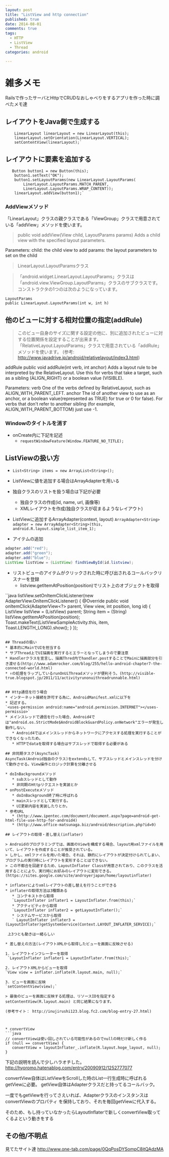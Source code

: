 ```yaml
---
layout: post
title: "ListView and http connection"
published: true
date: 2014-08-01
comments: true
tags:
  - HTTP
  - ListView
  - Thread
categories: android

---
```


# 雑多メモ

Railsで作ったサーバとHttpでCRUDなおしゃべりをするアプリを作った時に調べたメモ達


## レイアウトをJava側で生成する
        LinearLayout linearLayout = new LinearLayout(this);
        linearLayout.setOrientation(LinearLayout.VERTICAL);
        setContentView(linearLayout);`

## レイアウトに要素を追加する
       Button button1 = new Button(this);
        button1.setText("OK");
        button1.setLayoutParams(new LinearLayout.LayoutParams(
            LinerLayout.LayoutParams.MATCH_PARENT,
            LinerLayout.LayoutParams.WRAP_CONTENT));
        linearLayout.addView(button1);`

<!-- more -->

### AddViewメソッド
「LinearLayout」クラスの親クラスである「ViewGroup」クラスで用意されている「addView」メソッドを使います。

> public void addView(View child, LayoutParams params)
> Adds a child view with the specified layout parameters.

 Parameters:
  child:  the child view to add
  params:  the layout parameters to set on the child

> LinearLayout.LayoutParamsクラス

> 「android.widget.LinearLayout.LayoutParams」クラスは「android.view.ViewGroup.LayoutParams」クラスのサブクラスです。コンストラクタの1つのは次のようになっています。

    LayoutParams
    public LinearLayout.LayoutParams(int w, int h)
    
## 他のビューに対する相対位置の指定(addRule)

> このビュー自身のサイズに関する設定の他に、別に追加されたビューに対する位置関係を設定することが出来ます。「RelativeLayout.LayoutParams」クラスで用意されている「addRule」メソッドを使います。
(参考:　http://www.javadrive.jp/android/relativelayout/index3.html) 

addRule
public void addRule(int verb, int anchor)
Adds a layout rule to be interpreted by the RelativeLayout. Use this for 
verbs that take a target, such as a sibling (ALIGN_RIGHT) or a boolean 
value (VISIBLE).

Parameters:
  verb  One of the verbs defined by RelativeLayout, such as 
    ALIGN_WITH_PARENT_LEFT.
  anchor  The id of another view to use as an anchor, or a boolean 
    value(represented as TRUE) for true or 0 for false). For verbs that 
    don't refer to another sibling (for example, ALIGN_WITH_PARENT_BOTTOM) 
    just use -1.


### Windowのタイトルを消す
* onCreate内に下記を記述
    * `requestWindowFeature(Window.FEATURE_NO_TITLE);`


## ListViewの扱い方
* `List<String> items = new ArrayList<String>();`
* ListViewに値を追加する場合はArrayAdapterを用いる
* 独自クラスのリストを扱う場合は下記が必要
    * 独自クラスの作成(id, name, url, 画像等)
    * XMLレイアウトを作成(独自クラスが収まるようなレイアウト)
*  ListViewに追加するArrayAdapter<class>(context, layout)
   `ArrayAdapter<String> adapter = new ArrayAdapter<String>(this, android.R.layout.simple_list_item_1);`

* アイテムの追加
 
```java
adapter.add("red");
adapter.add("green");
adapter.add("blue");
ListView listView = (ListView) findViewById(id.listview);
```
* リストビューのアイテムがクリックされた時に呼び出されるコールバックリスナーを登録
    * listview.getItemAtPosition(position)でリスト上のオブジェクトを取得
 
 ``java
 listView.setOnItemClickListener(new AdapterView.OnItemClickListener() {
     @Override
     public void onItemClick(AdapterView<?> parent, View view,
             int position, long id) {
         ListView listView = (ListView) parent;
         String item = (String) listView.getItemAtPosition(position);
         Toast.makeText(ListViewSampleActivity.this, item, Toast.LENGTH_LONG).show();
     }
 });
 ```

## Threadの扱い
* 基本的にMainでUIを担当する
* サブThread上でUI描画を実行するとエラーとなってしまうので要注意
* Handlerクラスを宣言し、描画Thred内でhandler.postすることでMainに描画部分を引き渡せる(http://www.adamrocker.com/blog/255/hello-android-chapter7-the-connected-world.html)
* ↑の処理をラップしているrunOnUiThreadメソッドが便利そう。(http://visible-true.blogspot.jp/2011/11/activityrunonuithreadrunnable.html)


## Http通信を行う場合
* インターネット接続を許可する為に、AndroidManifest.xmlに以下を
* 記述する。
`<uses-permission android:name="android.permission.INTERNET"></uses-permissio>`
* メインスレッドで通信を行った場合、Android4では"android.os.StrictMode$AndroidBlockGuardPolicy.onNetwork"エラーが発生し動作しない。
    * Android4ではメインスレッドからネットワークにアクセスする処理を実行することができなくなったため。
    * HTTPでdataを取得する場合はサブスレッドで取得する必要がある

## 非同期タスク(AsyncTask)
AsyncTask(Android独自のクラス)をextendsして、サブスレッドとメインスレッドを分けて動作させる。View操作とロジック計算を分離させる

* doInBackgroundメソッド
    * subスレッドとして動作
    * 非同期のHttpリクエストを実装とか
* onPostExecuteメソッド
    * doInBackground終了時に呼ばれる
    * mainスレッドとして実行する。
    * UI更新内容を実装したりとか。
* 参考URL
    * (http://www.ipentec.com/document/document.aspx?page=android-get-html-file-use-http-for-android4)
    * (http://www.office-matsunaga.biz/android/description.php?id=9)

## レイアウトの取得・差し替え(inflater)

> Androidのプログラミングでは、画面のViewを構成する場合、layout用xmlファイルを用いて、レイアウトを作成することが推奨されている。
> しかし、xmlファイルを用いた場合、それは、静的にレイアウトが決定付けられてしまい、プログラムの実行時にレイアウトを変形することはできない。
> この不都合を回避するため、LayoutInflater Classが用意されており、このクラスを活用することにより、実行時にお好みのレイアウトに変形できる。
(https://sites.google.com/site/androyerjapan/home/layoutinflater)

* inflaterによりxmlレイアウトの差し替えを行うことができる
* inflaterの取得方法は3種類ある
    * コンテキストから取得
    `LayoutInflater inflater1 = LayoutInflater.from(this);`
    * アクティビティから取得
    `LayoutInflater inflater2 = getLayoutInflater();`
    * システムサービスから取得
    ` LayoutInflater inflater3 = (LayoutInflater)getSystemService(Context.LAYOUT_INFLATER_SERVICE);`

  上3つとも動きは一緒らしい

* 差し替えの方法(レイアウトXMLから取得したビューを画面に反映させる)

1. レイアウトインフレーターを取得
  `LayoutInflater inflater1 = LayoutInflater.from(this);`
 
2. レイアウトXMLからビューを取得
`View view = inflater.inflate(R.layout.main, null);`
 
3. ビューを画面に反映
`setContentView(view);`

> 最後のビューを画面に反映する処理は、リソースIDを指定する setContentView(R.layout.main) と同じ結果になります。

(参考サイト： http://inujirushi123.blog.fc2.com/blog-entry-27.html) 



* convertView
```java
// convertViewは使い回しされている可能性があるのでnullの時だけ新しく作る
if (null == convertView) {
    convertView = layoutInflater_.inflate(R.layout.hoge_layout, null);
}
```

下記の説明を読んで少しハラオチした。
http://hyoromo.hatenablog.com/entry/20090912/1252777077

convertView自体はListViewをScrollした時のList一行生成時に呼ばれるgetViewに必要。
getView自体はAdapterクラスだと持ってるコールバック。

一度でもgetViewを行ってさえいれば、AdapterクラスのインスタンスはconvertViewのプロパティ
を保持しており、それを毎回getViewに代入する。

そのため、もし持っていなかったらLayoutInflaterで新しくconvertView取ってくるよという動きをする




## その他/不明点
見てたサイト達
http://www.one-tab.com/page/0QqPosDYSompC8jtQAdzMA
